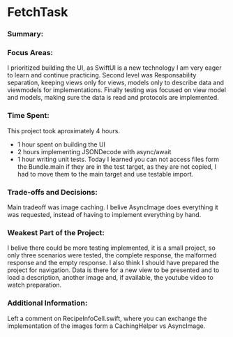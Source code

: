 # FetchTask

### Summary: 


### Focus Areas: 
I prioritized building the UI, as SwiftUI is a new technology I am very eager to learn and continue practicing.
Second level was Responsability separation, keeping views only for views, models only to describe data and viewmodels for implementations.
Finally testing was focused on view model and models, making sure the data is read and protocols are implemented.

### Time Spent: 
This project took aproximately 4 hours. 
- 1 hour spent on building the UI
- 2 hours implementing JSONDecode with async/await 
- 1 hour writing unit tests. Today I learned you can not access files form the Bundle.main if they are in the test target, as they are not copied, I had to move them to the main target and use testable import. 

### Trade-offs and Decisions: 
Main tradeoff was image caching. I belive AsyncImage does everything it was requested, instead of having to implement everything by hand. 

### Weakest Part of the Project: 
I belive there could be more testing implemented, it is a small project, so only three scenarios were tested, the complete response, the malformed response and the empty response. 
I also think I should have prepared the project for navigation. Data is there for a new view to be presented and to load a description, another image and, if available, the youtube video to watch preparation. 

### Additional Information: 
Left a comment on RecipeInfoCell.swift, where you can exchange the implementation of the images form a CachingHelper vs AsyncImage. 
